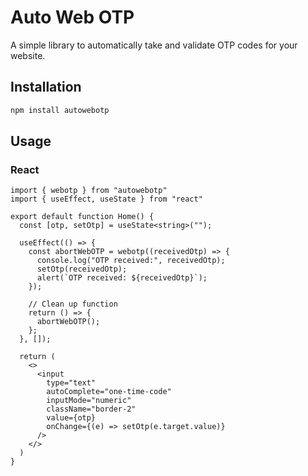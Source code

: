 # Auto Web OTP

A simple library to automatically take and validate OTP codes for your website.

## Installation

```bash
npm install autowebotp
```

## Usage

### React
```tsx
import { webotp } from "autowebotp"
import { useEffect, useState } from "react"

export default function Home() {
  const [otp, setOtp] = useState<string>("");

  useEffect(() => {
    const abortWebOTP = webotp((receivedOtp) => {
      console.log("OTP received:", receivedOtp);
      setOtp(receivedOtp);
      alert(`OTP received: ${receivedOtp}`);
    });

    // Clean up function
    return () => {
      abortWebOTP();
    };
  }, []);

  return (
    <>
      <input 
        type="text" 
        autoComplete="one-time-code" 
        inputMode="numeric" 
        className="border-2"
        value={otp}
        onChange={(e) => setOtp(e.target.value)}
      />
    </>
  )
}
```